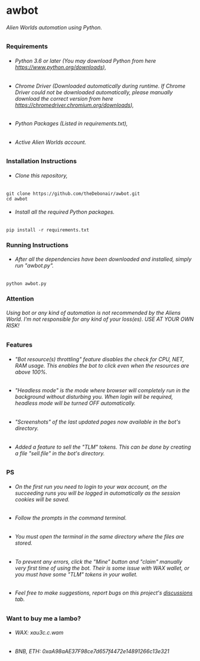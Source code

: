 # awbot
###### Alien Worlds automation using Python.

### Requirements
- ###### Python 3.6 or later (You may download Python from here https://www.python.org/downloads),
- ###### Chrome Driver (Downloaded automatically during runtime. If Chrome Driver could not be downloaded automatically, please manually download the correct version from here https://chromedriver.chromium.org/downloads),
- ###### Python Packages (Listed in requirements.txt),
- ###### Active Alien Worlds account.

### Installation Instructions
- ###### Clone this repository,
```
git clone https://github.com/theDebonair/awbot.git
cd awbot
```

- ###### Install all the required Python packages.
```
pip install -r requirements.txt
```

### Running Instructions
- ###### After all the dependencies have been downloaded and installed, simply run "awbot.py".
```
python awbot.py
```

### Attention
###### Using bot or any kind of automation is not recommended by the Aliens World. I'm not responsible for any kind of your loss(es). USE AT YOUR OWN RISK!

### Features
- ###### "Bot resource(s) throttling" feature disables the check for CPU, NET, RAM usage. This enables the bot to click even when the resources are above 100%.
- ###### "Headless mode" is the mode where browser will completely run in the background without disturbing you. When login will be required, headless mode will be turned OFF automatically.
- ###### "Screenshots" of the last updated pages now available in the bot's directory.
- ###### Added a feature to sell the "TLM" tokens. This can be done by creating a file "sell.file" in the bot's directory.

### PS
- ###### On the first run you need to login to your wax account, on the succeeding runs you will be logged in automatically as the session cookies will be saved.
- ###### Follow the prompts in the command terminal.
- ###### You must open the terminal in the same directory where the files are stored.
- ###### To prevent any errors, click the "Mine" button and "claim" manually very first time of using the bot. Their is some issue with WAX wallet, or you must have some "TLM" tokens in your wallet.
- ###### Feel free to make suggestions, report bugs on this project's [discussions](https://github.com/theDebonair/awbot/discussions) tab.

### Want to buy me a lambo?
- ###### WAX: xau3c.c.wam
- ###### BNB, ETH: 0xaA98aAE37F98ce7d657f4472e14891266c13e321